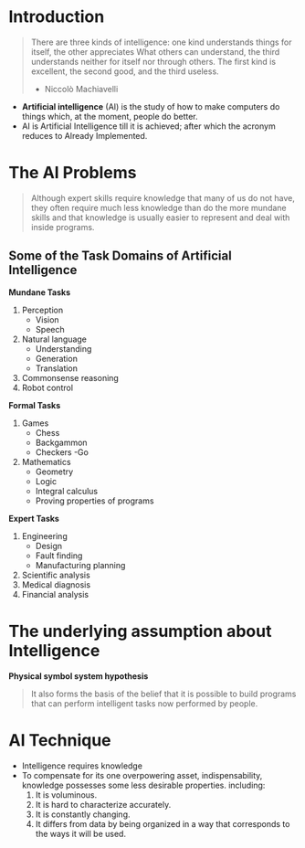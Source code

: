 # Introduction

> There are three kinds of intelligence: one kind understands things for itself, the other appreciates What others can understand, the third understands neither for itself nor through others. The first kind is excellent, the second good, and the third useless.
> - Niccolò Machiavelli

- **Artificial intelligence** (AI) is the study of how to make computers do things which, at the moment, people do better.
- AI is Artificial Intelligence till it is achieved; after which the acronym reduces to Already Implemented.

# The AI Problems

>Although expert skills require knowledge that many of us do not have, they often require much less knowledge than do the more mundane skills and that knowledge is usually easier to represent and deal with inside programs.

## Some of the Task Domains of Artificial Intelligence

**Mundane Tasks**
1. Perception
	- Vision
	- Speech
2. Natural language
	- Understanding
	- Generation
	- Translation
3. Commonsense reasoning
4. Robot control

**Formal Tasks**
1. Games
	- Chess
	- Backgammon
	- Checkers -Go
2. Mathematics
	- Geometry
	- Logic
	- Integral calculus
	- Proving properties of programs

**Expert Tasks**
1. Engineering
	- Design
	- Fault finding
	- Manufacturing planning
2. Scientific analysis
3. Medical diagnosis
4. Financial analysis

# The underlying assumption about Intelligence

**Physical symbol system hypothesis**

>It also forms the basis of the belief that it is possible to build programs that can perform intelligent tasks now performed by people.

# AI Technique

- Intelligence requires knowledge
- To compensate for its one overpowering asset, indispensability, knowledge possesses some less desirable properties. including:
	1. It is voluminous.
	2. It is hard to characterize accurately.
	3. It is constantly changing.
	4. It differs from data by being organized in a way that corresponds to the ways it will be used.

